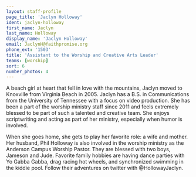 ```yaml
---
layout: staff-profile
page_title: 'Jaclyn Holloway'
ident: jaclyn-holloway
first_name: Jaclyn
last_name: Holloway
display_name: 'Jaclyn Holloway'
email: JaclynH@faithpromise.org
phone_ext: '1503'
title: 'Assistant to the Worship and Creative Arts Leader'
teams: [worship]
sort: 6
number_photos: 4
---
```


A beach girl at heart that fell in love with the mountains, Jaclyn moved to Knoxville from Virginia Beach in 2005. Jaclyn has a B.S. in Communications from the University of Tennessee with a focus on video production. She has been a part of the worship ministry staff since 2011 and feels extremely blessed to be part of such a talented and creative team. She enjoys scriptwriting and acting as part of her ministry, especially when humor is involved.

When she goes home, she gets to play her favorite role: a wife and mother. Her husband, Phil Holloway is also involved in the worship ministry as the Anderson Campus Worship Pastor. They are blessed with two boys, Jameson and Jude. Favorite family hobbies are having dance parties with Yo Gabba Gabba, drag racing hot wheels, and synchronized swimming in the kiddie pool. Follow their adventures on twitter with @HollowayJaclyn.